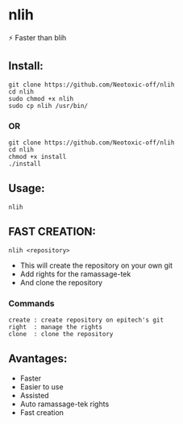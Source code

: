 # nlih
⚡️ Faster than blih

## Install:

```
git clone https://github.com/Neotoxic-off/nlih
cd nlih
sudo chmod +x nlih
sudo cp nlih /usr/bin/ 
```

### OR

```
git clone https://github.com/Neotoxic-off/nlih
cd nlih
chmod +x install
./install
```

## Usage:

```
nlih
```

## FAST CREATION:

```
nlih <repository>
```

- This will create the repository on your own git
- Add rights for the ramassage-tek
- And clone the repository

### Commands
```
create : create repository on epitech's git 
right  : manage the rights
clone  : clone the repository
```

## Avantages:

- Faster
- Easier to use
- Assisted
- Auto ramassage-tek rights
- Fast creation
